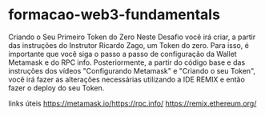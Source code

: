 # formacao-web3-fundamentals
 Criando o Seu Primeiro Token do Zero
Neste Desafio você irá criar, a partir das instruções do Instrutor Ricardo Zago, um Token do zero. Para isso, é importante que você siga o passo a passo de configuração da Wallet Metamask e do RPC info. Posteriormente, a partir do código base e das instruções dos vídeos "Configurando Metamask" e "Criando o seu Token", você irá fazer as alterações necessárias utilizando a IDE REMIX e então fazer o deploy do seu Token.
 
 
 links úteis
https://metamask.io/​
https://rpc.info/
https://remix.ethereum.org/

